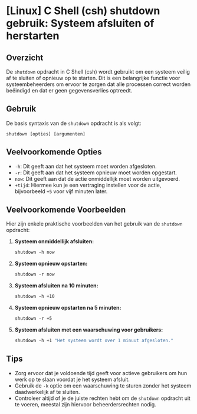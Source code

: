# [Linux] C Shell (csh) shutdown gebruik: Systeem afsluiten of herstarten

## Overzicht
De `shutdown` opdracht in C Shell (csh) wordt gebruikt om een systeem veilig af te sluiten of opnieuw op te starten. Dit is een belangrijke functie voor systeembeheerders om ervoor te zorgen dat alle processen correct worden beëindigd en dat er geen gegevensverlies optreedt.

## Gebruik
De basis syntaxis van de `shutdown` opdracht is als volgt:

```
shutdown [opties] [argumenten]
```

## Veelvoorkomende Opties
- `-h`: Dit geeft aan dat het systeem moet worden afgesloten.
- `-r`: Dit geeft aan dat het systeem opnieuw moet worden opgestart.
- `now`: Dit geeft aan dat de actie onmiddellijk moet worden uitgevoerd.
- `+tijd`: Hiermee kun je een vertraging instellen voor de actie, bijvoorbeeld `+5` voor vijf minuten later.

## Veelvoorkomende Voorbeelden
Hier zijn enkele praktische voorbeelden van het gebruik van de `shutdown` opdracht:

1. **Systeem onmiddellijk afsluiten:**
   ```csh
   shutdown -h now
   ```

2. **Systeem opnieuw opstarten:**
   ```csh
   shutdown -r now
   ```

3. **Systeem afsluiten na 10 minuten:**
   ```csh
   shutdown -h +10
   ```

4. **Systeem opnieuw opstarten na 5 minuten:**
   ```csh
   shutdown -r +5
   ```

5. **Systeem afsluiten met een waarschuwing voor gebruikers:**
   ```csh
   shutdown -h +1 "Het systeem wordt over 1 minuut afgesloten."
   ```

## Tips
- Zorg ervoor dat je voldoende tijd geeft voor actieve gebruikers om hun werk op te slaan voordat je het systeem afsluit.
- Gebruik de `-k` optie om een waarschuwing te sturen zonder het systeem daadwerkelijk af te sluiten.
- Controleer altijd of je de juiste rechten hebt om de `shutdown` opdracht uit te voeren, meestal zijn hiervoor beheerdersrechten nodig.